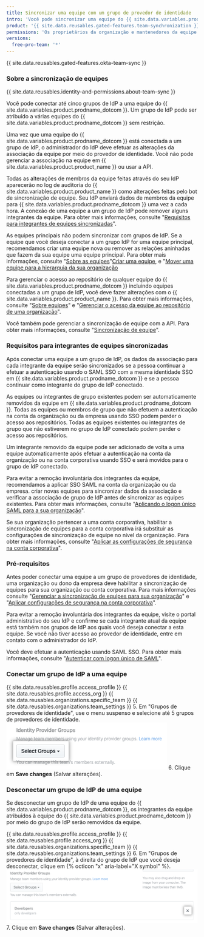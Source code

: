 ```yaml
---
title: Sincronizar uma equipe com um grupo de provedor de identidade
intro: 'Você pode sincronizar uma equipe do {{ site.data.variables.product.prodname_dotcom }} com um grupo de provedor de identidade (IdP) para adicionar e remover automaticamente os integrantes da equipe.'
product: '{{ site.data.reusables.gated-features.team-synchronization }}'
permissions: 'Os proprietários da organização e mantenedores da equipe podem sincronizar uma equipe do {{ site.data.variables.product.prodname_dotcom }} com um grupo de IdP.'
versions:
  free-pro-team: '*'
---
```


{{ site.data.reusables.gated-features.okta-team-sync }}

### Sobre a sincronização de equipes

{{ site.data.reusables.identity-and-permissions.about-team-sync }}

Você pode conectar até cinco grupos de IdP a uma equipe do {{ site.data.variables.product.prodname_dotcom }}. Um grupo de IdP pode ser atribuído a várias equipes do {{ site.data.variables.product.prodname_dotcom }} sem restrição.

Uma vez que uma equipe do {{ site.data.variables.product.prodname_dotcom }} está conectada a um grupo de IdP, o administrador do IdP deve efetuar as alterações da associação da equipe por meio do provedor de identidade. Você não pode gerenciar a associação na equipe em {{ site.data.variables.product.product_name }} ou usar a API.

Todas as alterações de membros da equipe feitas através do seu IdP aparecerão no log de auditoria do {{ site.data.variables.product.product_name }} como alterações feitas pelo bot de sincronização de equipe. Seu IdP enviará dados de membros da equipe para {{ site.data.variables.product.prodname_dotcom }} uma vez a cada hora. A conexão de uma equipe a um grupo de IdP pode remover alguns integrantes da equipe. Para obter mais informações, consulte "[Requisitos para integrantes de equipes sincronizadas](#requirements-for-members-of-synchronized-teams)".

As equipes principais não podem sincronizar com grupos de IdP. Se a equipe que você deseja conectar a um grupo IdP for uma equipe principal, recomendamos criar uma equipe nova ou remover as relações aninhadas que fazem da sua equipe uma equipe principal. Para obter mais informações, consulte "[Sobre as equipes](/articles/about-teams#nested-teams)"[Criar uma equipe](/github/setting-up-and-managing-organizations-and-teams/creating-a-team), e "[Mover uma equipe para a hierarquia da sua organização](/articles/moving-a-team-in-your-organizations-hierarchy)

Para gerenciar o acesso ao repositório de qualquer equipe do {{ site.data.variables.product.prodname_dotcom }} incluindo equipes conectadas a um grupo de IdP, você deve fazer alterações com o {{ site.data.variables.product.product_name }}. Para obter mais informações, consulte "[Sobre equipes](/articles/about-teams)" e "[Gerenciar o acesso da equipe ao repositório de uma organização](/articles/managing-team-access-to-an-organization-repository)".

Você também pode gerenciar a sincronização de equipe com a API. Para obter mais informações, consulte "[Sincronização de equipe](/v3/teams/team_sync/)".

### Requisitos para integrantes de equipes sincronizadas

Após conectar uma equipe a um grupo de IdP, os dados da associação para cada integrante da equipe serão sincronizados se a pessoa continuar a efetuar a autenticação usando o SAML SSO com a mesma identidade SSO em {{ site.data.variables.product.prodname_dotcom }} e se a pessoa continuar como integrante do grupo de IdP conectado.

As equipes ou integrantes de grupo existentes podem ser automaticamente removidos da equipe em {{ site.data.variables.product.prodname_dotcom }}. Todas as equipes ou membros de grupo que não efetuem a autenticação na conta da organização ou da empresa usando SSO podem perder o acesso aos repositórios. Todas as equipes existentes ou integrantes de grupo que não estiverem no grupo de IdP conectado podem perder o acesso aos repositórios.

Um integrante removido da equipe pode ser adicionado de volta a uma equipe automaticamente após efetuar a autenticação na conta da organização ou na conta corporativa usando SSO e será movidos para o grupo de IdP conectado.

Para evitar a remoção involuntária dos integrantes da equipe, recomendamos a aplicar SSO SAML na conta da organização ou da empresa. criar novas equipes para sincronizar dados da associação e verificar a associação de grupo de IdP antes de sincronizar as equipes existentes. Para obter mais informações, consulte "[Aplicando o logon único SAML para a sua organização](/articles/enforcing-saml-single-sign-on-for-your-organization)".

Se sua organização pertencer a uma conta corporativa, habilitar a sincronização de equipes para a conta corporativa irá substituir as configurações de sincronização de equipe no nível da organização. Para obter mais informações, consulte "[Aplicar as configurações de segurança na conta corporativa](/github/setting-up-and-managing-your-enterprise-account/enforcing-security-settings-in-your-enterprise-account#managing-team-synchronization-for-organizations-in-your-enterprise-account)".

### Pré-requisitos

Antes poder conectar uma equipe a um grupo de provedores de identidade, uma organização ou dono da empresa deve habilitar a sincronização de equipes para sua organização ou conta corporativa. Para mais informações consulte "[Gerenciar a sincronização de equipes para sua organização](/github/setting-up-and-managing-organizations-and-teams/managing-team-synchronization-for-your-organization)" e "[Aplicar configurações de segurança na conta corporativa](/github/setting-up-and-managing-your-enterprise-account/enforcing-security-settings-in-your-enterprise-account#managing-team-synchronization-for-organizations-in-your-enterprise-account)".

Para evitar a remoção involuntária dos integrantes da equipe, visite o portal administrativo do seu IdP e confirme se cada integrante atual da equipe está também nos grupos de IdP aos quais você deseja conectar a esta equipe. Se você não tiver acesso ao provedor de identidade, entre em contato com o administrador do IdP.

Você deve efetuar a autenticação usando SAML SSO. Para obter mais informações, consulte "[Autenticar com logon único de SAML](/articles/authenticating-with-saml-single-sign-on)".

### Conectar um grupo de IdP a uma equipe

{{ site.data.reusables.profile.access_profile }}
{{ site.data.reusables.profile.access_org }}
{{ site.data.reusables.organizations.specific_team }}
{{ site.data.reusables.organizations.team_settings }}
5. Em "Grupos de provedores de identidade", use o menu suspenso e selecione até 5 grupos de provedores de identidade. ![Menu suspenso para escolher grupos de provedores de identidade](/assets/images/help/teams/choose-an-idp-group.png)
6. Clique em **Save changes** (Salvar alterações).

### Desconectar um grupo de IdP de uma equipe

Se desconectar um grupo de IdP de uma equipe do {{ site.data.variables.product.prodname_dotcom }}, os integrantes da equipe atribuídos à equipe do {{ site.data.variables.product.prodname_dotcom }} por meio do grupo de IdP serão removidos da equipe.

{{ site.data.reusables.profile.access_profile }}
{{ site.data.reusables.profile.access_org }}
{{ site.data.reusables.organizations.specific_team }}
{{ site.data.reusables.organizations.team_settings }}
6. Em "Grupos de provedores de identidade", à direita do grupo de IdP que você deseja desconectar, clique em {% octicon "x" aria-label="X symbol" %}. ![Cancelar a seleção de um grupo de IdP conectado da equipe do GitHub](/assets/images/help/teams/unselect-idp-group.png)
7. Clique em **Save changes** (Salvar alterações).
